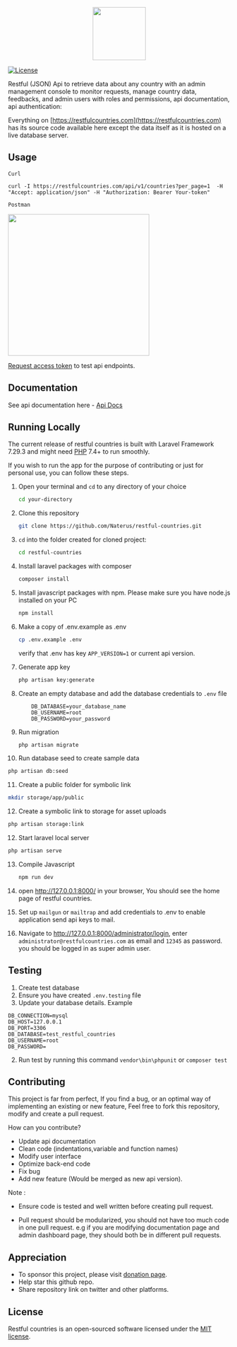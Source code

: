 <p align="center"><a href="https://restfulcountries.com" target="_blank"><img src="https://restfulcountries.com/assets/images/logo/restful-logo-VERTICAL-SVG.svg" width="120"></a></p>

<p align="center">

<a href="https://github.com/Naterus/restful-countries/blob/main/LICENSE"><img src="https://restfulcountries.com/assets/images/license-mit.svg" alt="License"></a>
</p>


Restful (JSON) Api to retrieve data about any country with an admin management console to monitor requests, manage country data, feedbacks, and admin users with roles and permissions, api documentation, api authentication:

Everything on [https://restfulcountries.com](https://restfulcountries.com) has its source code available here except the data itself as it is hosted on a live database server.

## Usage
`Curl`

```angular2html
curl -I https://restfulcountries.com/api/v1/countries?per_page=1  -H "Accept: application/json" -H "Authorization: Bearer Your-token"

```
`Postman`
<p><img src="https://restfulcountries.com/assets/images/postman-demo.png" width="320"></p>

[Request access token](https://restfulcountries.com/request-token) to test api endpoints.
## Documentation
See api documentation here -  [Api Docs](https://restfulcountries.com/api-documentation)

## Running Locally
The current release of restful countries is built with Laravel Framework 7.29.3 and might need [PHP](https://php.net) 7.4+ to run smoothly.

If you wish to run the app for the purpose of contributing or just for personal use, you can follow these steps.

1. Open your terminal and `cd` to any directory of your choice
    ```bash
    cd your-directory
   ```
2. Clone this repository
    ```bash
    git clone https://github.com/Naterus/restful-countries.git
    ```
3. `cd` into the folder created for cloned project:
    ```bash
    cd restful-countries
   ```

4. Install laravel packages with composer
    ```bash
    composer install
   ```
5. Install javascript packages with npm. Please make sure you have node.js installed on your PC
    ```bash
    npm install
   ```

6. Make a copy of .env.example as .env
    ```bash
    cp .env.example .env
   ```
   verify that .env has key `APP_VERSION=1` or current api version.


7. Generate app key
    ```bash
    php artisan key:generate
   ```

8. Create an empty database and add the database credentials to `.env` file
    ```
        DB_DATABASE=your_database_name
        DB_USERNAME=root
        DB_PASSWORD=your_password
   ```

9. Run migration
   ```bash
   php artisan migrate
   ```

10. Run database seed to create sample data
   ```bash
   php artisan db:seed
   ```
11. Create a public folder for symbolic link
   ```bash
   mkdir storage/app/public
   ``` 
  
12. Create a symbolic link to storage for asset uploads
   ```bash
   php artisan storage:link
```

12. Start laravel local server
   ```bash
php artisan serve
```
13. Compile Javascript
    ```bash
    npm run dev
    ```
13. open http://127.0.0.1:8000/ in your browser, You should see the home page of restful countries.



14. Set up `mailgun` or `mailtrap` and add credentials to .env to enable application send api keys to mail.


15. Navigate to http://127.0.0.1:8000/administrator/login, enter `administrator@restfulcountries.com` as email and `12345` as password. you should be logged in as super admin user.

## Testing

1. Create test database 
2. Ensure you have created `.env.testing` file
3. Update your database details. Example
```angular2html
DB_CONNECTION=mysql
DB_HOST=127.0.0.1
DB_PORT=3306
DB_DATABASE=test_restful_countries
DB_USERNAME=root
DB_PASSWORD=
```
2. Run test by running this command `vendor\bin\phpunit` or `composer test`    


## Contributing

This project is far from perfect, If you find a bug, or an optimal way of implementing an existing or new feature, Feel free to fork this repository, modify and create a pull request.


How can you contribute?
- Update api documentation 
- Clean code (indentations,variable and function names)
- Modify user interface
- Optimize back-end code
- Fix bug
- Add new feature (Would be merged as new api version). 

Note :

- Ensure code is tested and well written before creating pull request. 

- Pull request should be modularized, you should not have too much code in one pull request. e.g if you are modifying documentation page and admin dashboard page, they should both be in different pull requests.

## Appreciation

-  To sponsor this project, please visit [donation page](https://restfulcountries.com/donation).
-  Help star this github repo.
-  Share repository link on twitter and other platforms.

## License

Restful countries is an open-sourced software licensed under the [MIT license](https://opensource.org/licenses/MIT).
